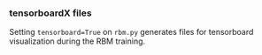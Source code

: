### tensorboardX files

Setting `tensorboard=True` on `rbm.py` generates files for tensorboard visualization during the RBM training.